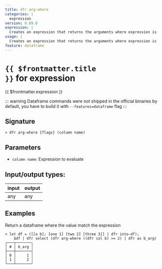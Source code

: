 ```yaml
---
title: dfr arg-where
categories: |
  expression
version: 0.89.0
expression: |
  Creates an expression that returns the arguments where expression is true.
usage: |
  Creates an expression that returns the arguments where expression is true.
feature: dataframe
---
```

<!-- This file is automatically generated. Please edit the command in https://github.com/nushell/nushell instead. -->

# <code>{{ $frontmatter.title }}</code> for expression

<div class='command-title'>{{ $frontmatter.expression }}</div>


::: warning
Dataframe commands were not shipped in the official binaries by default, you have to build it with `--features=dataframe` flag
:::
## Signature

```> dfr arg-where {flags} (column name)```

## Parameters

 -  `column name`: Expression to evaluate


## Input/output types:

| input | output |
| ----- | ------ |
| any   | any    |

## Examples

Return a dataframe where the value match the expression
```nu
> let df = ([[a b]; [one 1] [two 2] [three 3]] | dfr into-df);
    $df | dfr select (dfr arg-where ((dfr col b) >= 2) | dfr as b_arg)
╭───┬───────╮
│ # │ b_arg │
├───┼───────┤
│ 0 │     1 │
│ 1 │     2 │
╰───┴───────╯

```
